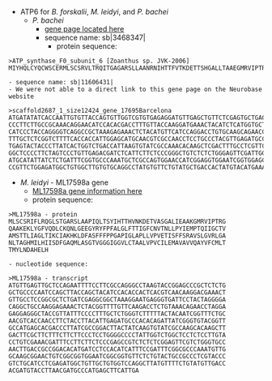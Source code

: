 - ATP6 for _B. forskalii_, _M. leidyi_, and _P. bachei_
  - _P. bachei_
    - [gene page located here](https://neurobase.rc.ufl.edu/pleurobrachia/seqDetail?sbid=3468347&projectID=38)
    - sequence name: sb|3468347|
      -  protein sequence:

```
>ATP_synthase_F0_subunit_6 [Zoanthus sp. JVK-2006]
MIYHQLCYQCWSCERMLSCSRVLTRQITGAGARSLLAANRNIHTTFVTKDETTSHGALLTAAEGMRVIPTRGQAAKEKLYMFIQDLCKQNLGEDGYKYFPFALGLFTTIGACNVANLLPYVEMPTQIIGCTVAMSTTLITGLTIKCIAKHKLDFASFFFPPGAPVGLAPLLVPVETISFFSRAVSLGVRLGANLTAGHMIMHIISDFGAQMLASGTIGGGIGGAFCCAALVPITVLEMAVACVQAYVFCMLTTMYMKDAHELH
```
    - sequence name: sb|11606431|
    - We were not able to a direct link to this gene page on the Neurobase website

```
>scaffold2687_1_size12424_gene_17695Barcelona
ATGATATATCACCAATTGTGTTACCAGTGTTGGTCGTGTGAGAGGATGTTGAGCTGTTCTCGAGTGCTGACCCGGCAGATCACGGGAGCTGGGGCCCGAT 
CCCTTCTTGCCGCAAACAGGAACATCCACACGACCTTTGTTACCAAGGATGAAACTACATCTCATGGTGCTCTGCTGACTGCTGCAGAGGGTATGAGGGT 
CATCCCTACCAGGGGTCAGGCCGCTAAAGAGAAACTCTACATGTTCATCCAGGACCTGTGCAAGCAGAACCTTGGAGAAGATGGATACAAATACTTCCCC 
TTTGCTCTCGGTCTTTTCACCACCATTGGAGCATGCAACGTCGCCAACCTCCTGCCCTACGTTGAGATGCCAACTCAGATTATTGGTTGTACGGTTGCCA 
TGAGTACTACCCTTATCACTGGTCTGACCATTAAGTGTATCGCCAAACACAAGCTCGACTTTGCCTCGTTCTTCTTCCCTCCTGGTGCCCCCGTTGGTCT 
GGCTCCCCTTCTAGTCCCTGTTGAGACGATCTCATTCTTCTCCCGGGCTGTCTCTCTGGGAGTTCGATTGGGCGCCAACCTTACTGCTGGACACATGATC 
ATGCATATTATCTCTGATTTCGGTGCCCAAATGCTCGCCAGTGGAACCATCGGAGGTGGAATCGGTGGAGCATTCTGCTGTGCTGCCCTGGTGCCCATCA 
CCGTTCTGGAGATGGCTGTGGCTTGTGTGCAGGCCTATGTGTTCTGTATGCTGACCACTATGTACATGAAAGATGCTCATGAGCTTCATTAG 
```

  - _M. leidyi_ - ML17598a gene
    - [ML17598a gene information here](https://research.nhgri.nih.gov/mnemiopsis/wiki/index.php/ML17598a)
    - protein sequence:

```
>ML17598a - protein
MLSCSRIFLRQGLSTGARSLAAPIQLTSYIHTTHVNKDETVASGALIEAAKGMRVIPTRG
QAAKEKLYGFVQDLCKQNLGEEGYRYFPFALGLFTTIGFCNVTNLLPYIEMPTQIIGCTV
AMSTTLIAGLTIKCIAKHKLDFASFFFPPGAPIGLAPLLVPVETISFFSRAVSLGVRLGA
NLTAGHMILHIISDFGAQMLASGTVGGGIGGVLCTAALVPVCILEMAVAVVQAYVFCMLT
TMYLNDAHELH
```
    - nucleotide sequence:

```
>ML17598a - transcript
ATGTTGAGTTGCTCCAGAATTTTCCTTCGCCAGGGCCTAAGTACCGGAGCCCGCTCTCTG
GCTGCCCCAATCCAGCTTACCAGCTACATCCACACCACTCACGTCAACAAGGACGAAACT
GTTGCCTCCGGCGCTCTGATCGAGGCGGCTAAAGGAATGAGGGTGATTCCTACTAGGGGA
CAGGCTGCCAAGGAGAAACTCTACGGTTTTGTTCAAGACCTCTGTAAACAGAACCTAGGA
GAGGAGGGCTACCGTTATTTCCCCTTTGCTCTGGGTCTTTTTACTACAATCGGTTTCTGC
AACGTCACCAACCTTCTACCTTACATTGAGATGCCCACACAGATTATCGGGTGTACGGTT
GCCATGAGCACGACCCTTATCGCCGGACTTACTATCAAGTGTATCGCCAAGCACAAGCTT
GACTTCGCTTCTTTCTTCTTCCCTCCTGGGGCCCCTATTGGTCTGGCTCCTCTCCTTGTA
CCTGTCGAAACGATTTCCTTCTTCTCCCGAGCCGTCTCTCTCGGAGTTCGTCTGGGTGCC
AACTTGACCGCCGGACACATGATCCTCCACATCATTTCCGATTTCGGCGCCCAAATGTTG
GCAAGCGGAACTGTCGGCGGTGGAATCGGCGGTGTTCTCTGTACTGCCGCCCTCGTACCC
GTCTGCATCCTCGAGATGGCTGTTGCTGTGGTCCAGGCTTATGTTTTCTGTATGTTGACC
ACGATGTACCTTAACGATGCCCATGAGCTTCATTGA
```

